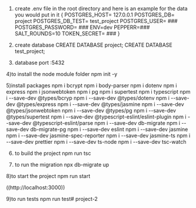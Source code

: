  1) create .env file in the root directory and here is an example for the data you would put in it
  {
  POSTGRES_HOST= 127.0.0.1
  POSTGRES_DB= project
  POSTGRES_DB_TEST= test_project 
  POSTGRES_USER= ###
  POSTGRES_PASSWORD= ###
  ENV=dev
  PEPPERR=###
  SALT_ROUNDS=10
  TOKEN_SECRET= ###
    } 


 2) create database
  CREATE DATABASE project;
  CREATE DATABASE test_project;

  3) database port :5432


 4)to install the node module folder
  npm init -y

 5)install packages
  npm i bcrypt
  npm i body-parser
  npm i dotenv
  npm i express
  npm i jsonwebtoken
  npm i pg
  npm i supertest
  npm i typescript
  npm i --save-dev @types/bcryp
  npm i --save-dev @types/dotenv
  npm i --save-dev @types/express
  npm i --save-dev @types/jasmine
  npm i --save-dev @types/jsonwebtoken
  npm i --save-dev @types/pg
  npm i --save-dev @types/supertest
  npm i --save-dev @typescript-eslint/eslint-plugin
  npm i --save-dev @typescript-eslint/parse
  npm i --save-dev db-migrate
  npm i --save-dev db-migrate-pg
  npm i --save-dev eslint
  npm i --save-dev jasmine
  npm i --save-dev jasmine-spec-reporter
  npm i --save-dev jasmine-ts
  npm i --save-dev prettier
  npm i --save-dev ts-node
  npm i --save-dev tsc-watch

 6) to build the project
  npm run tsc 

 7) to run the migration
  npx db-migrate up

 8)to start the project
  npm run start  

((http://localhost:3000))

 9)to run tests
  npm run test#   p r o j e c t - 2  
 